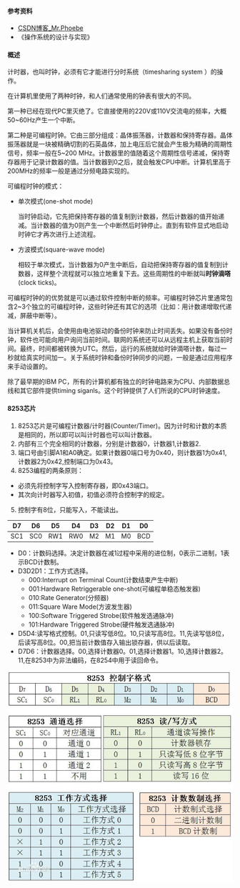 #### 参考资料

- [CSDN博客_Mr.Phoebe](http://blog.csdn.net/u013007900/article/details/50408903)
- 《操作系统的设计与实现》

#### 概述

计时器，也叫时钟，必须有它才能进行分时系统（timesharing system ）的操作。

在计算机里使用了两种时钟，和人们通常使用的钟表有很大的不同。

第一种已经在现代PC里灭绝了。它直接使用的220V或110V交流电的频率，大概50~60Hz产生一个中断。

第二种是可编程时钟。它由三部分组成：晶体振荡器，计数器和保持寄存器。晶体振荡器就是一块被精确切割的石英晶体，加上电压后它就会产生极为精确的周期性信号，频率一般在5~200 MHz。计数器里的值随着这个周期性信号递减，保持寄存器用于记录计数器的值。当计数器到0之后，就会触发CPU中断。计算机里高于200MHz的频率一般是通过分频电路实现的。

可编程时钟的模式：

- 单次模式(one-shot mode)

  当时钟启动，它先把保持寄存器的值复制到计数器，然后计数器的值开始递减。当计数器的值为0则产生一个中断然后时钟停止。直到有软件显式地启动时钟它才再次进行上述流程。

- 方波模式(square-wave mode)

  相较于单次模式，当计数器为0产生中断后，自动把保持寄存器的值复制到计数器，这样整个流程就可以独立地重复下去。这些周期性的中断就叫**时钟滴嗒**(clock ticks)。

可编程时钟的的优势就是可以通过软件控制中断的频率。可编程时钟芯片里通常包含2~3个独立的可编程时钟，这些时钟还有其它的选项（比如：用计数递增取代递减，屏蔽中断等）。

当计算机关机后，会使用由电池驱动的备份时钟来防止时间丢失。如果没有备份时钟，软件也可能向用户询问当前时间。联网的系统还可以从远程主机上获取当前时间。最终，时间都被转换为UTC。然后，运行的系统就给时钟滴嗒计数，每过一秒就给真实时间加一。关于系统时钟和备份时钟同步的问题，一般是通过应用程序来手动设置的。

除了最早期的IBM PC，所有的计算机都有独立的时钟电路来为CPU、内部数据总线和其它部件提供timing siganls。这个时钟提供了人们所说的CPU时钟速度。

#### 8253芯片

1. 8253芯片是可编程计数器/计时器(Counter/Timer)。因为计时和计数的本质是相同的，所以即可以叫计时器也可以叫计数器。
2. 内部有三个完全相同的计数器，分别是计数器0，计数器1,计数器2.
3. 端口号由引脚A1和A0确定。如果计数器0端口号为0x40，则计数器1为0x41,计数器2为0x42,控制端口为0x43。
4. 8253编程的两条原则：  
  * 必须先将控制字写入控制寄存器，即0x43端口。
  * 其次向计时器写入初值，初值必须符合控制字的规定。
5. 控制字有8位，只能写入，不能读出。

| D7  | D6  | D5  | D4  | D3 | D2 | D1 | D0  |
| --- | --- | --- | --- | -- | -- | -- | --- |
| SC1 | SC0 | RW1 | RW0 | M2 | M1 | M0 | BCD |
  * D0：计数码选择。决定计数器在减1过程中采用的进位制，0表示二进制，1表示BCD计数制。
  * D3D2D1：工作方式选择。
    * 000:Interrupt on Terminal Count(计数结束产生中断)
    * 001:Hardware Retriggerable one-shot(可编程单稳态触发器)
    * 010:Rate Generator(分频器)
    * 011:Square Ware Mode(方波发生器)
    * 100:Software Triggered Strobe(软件触发选通脉冲)
    * 101:Hardware Triggered Strobe(硬件触发选通脉冲)
  * D5D4:读写格式控制。01,只读写低8位。10,只读写高8位。11,先读写低8位，后读写高8位。00,把当前计数值存入输出锁存器，供以后读取。
  * D7D6：计数器选择。00,选择计数器0。01,选择计数器1。10,选择计数器2。11,在8253中为非法编码，在8254中用于读回命令。

![8253](_img/8253timer.jpg)